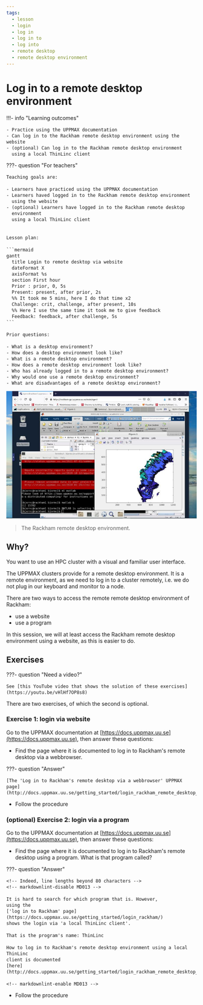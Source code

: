 ```yaml
---
tags:
  - lesson
  - login
  - log in
  - log in to
  - log into
  - remote desktop
  - remote desktop environment
---
```


# Log in to a remote desktop environment

!!!- info "Learning outcomes"

    - Practice using the UPPMAX documentation
    - Can log in to the Rackham remote desktop environment using the website
    - (optional) Can log in to the Rackham remote desktop environment
      using a local ThinLinc client

???- question "For teachers"

    Teaching goals are:

    - Learners have practiced using the UPPMAX documentation
    - Learners haved logged in to the Rackham remote desktop environment
      using the website
    - (optional) Learners have logged in to the Rackham remote desktop
      environment
      using a local ThinLinc client


    Lesson plan:

    ```mermaid
    gantt
      title Login to remote desktop via website
      dateFormat X
      axisFormat %s
      section First hour
      Prior : prior, 0, 5s
      Present: present, after prior, 2s
      %% It took me 5 mins, here I do that time x2
      Challenge: crit, challenge, after present, 10s
      %% Here I use the same time it took me to give feedback
      Feedback: feedback, after challenge, 5s
    ```

    Prior questions:

    - What is a desktop environment?
    - How does a desktop environment look like?
    - What is a remote desktop environment?
    - How does a remote desktop environment look like?
    - Who has already logged in to a remote desktop environment?
    - Why would one use a remote desktop environment?
    - What are disadvantages of a remote desktop environment?

![The Rackham remote desktop environment](rackham_via_remote_desktop_50.jpg)

> The Rackham remote desktop environment.

## Why?

You want to use an HPC cluster with a visual and familiar user interface.

The UPPMAX clusters provide for a remote desktop environment.
It is a remote environment, as we need to log in to a cluster remotely,
i.e. we do not plug in our keyboard and monitor to a node.

There are two ways to access the remote remote desktop environment of Rackham:

- use a website
- use a program

In this session, we will at least access the Rackham remote desktop environment
using a website, as this is easier to do.

## Exercises

???- question "Need a video?"

    See [this YouTube video that shows the solution of these exercises](https://youtu.be/vHlHf7OP8s8)

There are two exercises, of which the second is optional.

### Exercise 1: login via website

Go to the UPPMAX documentation at
[https://docs.uppmax.uu.se](https://docs.uppmax.uu.se),
then answer these questions:

- Find the page where it is documented to log in to Rackham's remote desktop
  via a webbrowser.

???- question "Answer"

    [The 'Log in to Rackham's remote desktop via a webbrowser' UPPMAX page](http://docs.uppmax.uu.se/getting_started/login_rackham_remote_desktop_website/).

- Follow the procedure

### (optional) Exercise 2: login via a program

Go to the UPPMAX documentation at
[https://docs.uppmax.uu.se](https://docs.uppmax.uu.se),
then answer these questions:

- Find the page where it is documented to log in to Rackham's remote desktop using
  a program. What is that program called?

???- question "Answer"

    <!-- Indeed, line lengths beyond 80 characters -->
    <!-- markdownlint-disable MD013 -->

    It is hard to search for which program that is. However,
    using the
    ['log in to Rackham' page](https://docs.uppmax.uu.se/getting_started/login_rackham/)
    shows the login via 'a local ThinLinc client'.

    That is the program's name: ThinLinc

    How to log in to Rackham's remote desktop environment using a local ThinLinc
    client is documented
    [here](http://docs.uppmax.uu.se/getting_started/login_rackham_remote_desktop_local_thinlinc_client/)

    <!-- markdownlint-enable MD013 -->

- Follow the procedure
